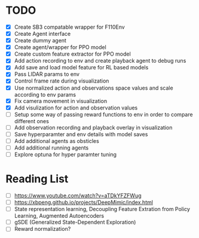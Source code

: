 # TODO

- [x] Create SB3 compatable wrapper for F110Env
- [x] Create Agent interface
- [x] Create dummy agent
- [x] Create agent/wrapper for PPO model
- [x] Create custom feature extractor for PPO model
- [x] Add action recording to env and create playback agent to debug runs
- [x] Add save and load model feature for RL based models
- [x] Pass LIDAR params to env
- [x] Control frame rate during visualization
- [x] Use normalized action and observations space values and scale according to env params
- [x] Fix camera movement in visualization
- [x] Add visulization for action and observation values
- [ ] Setup some way of passing reward functions to env in order to compare different ones
- [ ] Add observation recording and playback overlay in visualization
- [ ] Save hyperparamter and env details with model saves
- [ ] Add additional agents as obsticles 
- [ ] Add additional running agents
- [ ] Explore optuna for hyper paramter tuning

# Reading List
- [ ] https://www.youtube.com/watch?v=aTDkYFZFWug
- [ ] https://xbpeng.github.io/projects/DeepMimic/index.html
- [ ] State representation learning, Decoupling Feature Extration from Policy Learning, Augmented Autoencoders
- [ ] gSDE (Generalized State-Dependent Exploration)
- [ ] Reward normalization?
